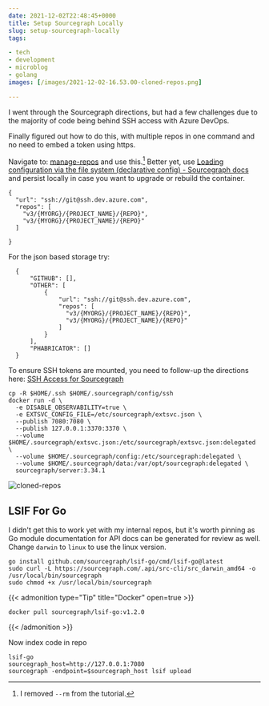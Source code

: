 ```yaml
---
date: 2021-12-02T22:48:45+0000
title: Setup Sourcegraph Locally
slug: setup-sourcegraph-locally
tags:

- tech
- development
- microblog
- golang
images: [/images/2021-12-02-16.53.00-cloned-repos.png]

---
```


I went through the Sourcegraph directions, but had a few challenges due to the majority of code being behind SSH access with Azure DevOps.

Finally figured out how to do this, with multiple repos in one command and no need to embed a token using https.

Navigate to: [manage-repos](http://localhost:7080/site-admin/repositories) and use this.[^changes]
Better yet, use [Loading configuration via the file system (declarative config) - Sourcegraph docs](https://docs.sourcegraph.com/admin/config/advanced_config_file) and persist locally in case you want to upgrade or rebuild the container.

    {
      "url": "ssh://git@ssh.dev.azure.com",
      "repos": [
        "v3/{MYORG}/{PROJECT_NAME}/{REPO}",
        "v3/{MYORG}/{PROJECT_NAME}/{REPO}"
      ]

    }

For the json based storage try:

      {
          "GITHUB": [],
          "OTHER": [
              {
                  "url": "ssh://git@ssh.dev.azure.com",
                  "repos": [
                    "v3/{MYORG}/{PROJECT_NAME}/{REPO}",
                    "v3/{MYORG}/{PROJECT_NAME}/{REPO}"
                  ]
              }
          ],
          "PHABRICATOR": []
      }

To ensure SSH tokens are mounted, you need to follow-up the directions here: [SSH Access for Sourcegraph](https://docs.sourcegraph.com/admin/install/docker/operations#ssh-authentication-config-keys-known-hosts)

    cp -R $HOME/.ssh $HOME/.sourcegraph/config/ssh
    docker run -d \
      -e DISABLE_OBSERVABILITY=true \
      -e EXTSVC_CONFIG_FILE=/etc/sourcegraph/extsvc.json \
      --publish 7080:7080 \
      --publish 127.0.0.1:3370:3370 \
      --volume $HOME/.sourcegraph/extsvc.json:/etc/sourcegraph/extsvc.json:delegated \
      --volume $HOME/.sourcegraph/config:/etc/sourcegraph:delegated \
      --volume $HOME/.sourcegraph/data:/var/opt/sourcegraph:delegated \
      sourcegraph/server:3.34.1

![cloned-repos](/images/2021-12-02-16.53.00-cloned-repos.png "cloned repos")

## LSIF For Go

I didn't get this to work yet with my internal repos, but it's worth pinning as Go module documentation for API docs can be generated for review as well.
Change `darwin` to `linux` to use the linux version.

    go install github.com/sourcegraph/lsif-go/cmd/lsif-go@latest
    sudo curl -L https://sourcegraph.com/.api/src-cli/src_darwin_amd64 -o /usr/local/bin/sourcegraph
    sudo chmod +x /usr/local/bin/sourcegraph

{{< admonition type="Tip" title="Docker" open=true >}}

    docker pull sourcegraph/lsif-go:v1.2.0

{{< /admonition >}}

Now index code in repo

    lsif-go
    sourcegraph_host=http://127.0.0.1:7080
    sourcegraph -endpoint=$sourcegraph_host lsif upload

[^changes]: I removed `--rm` from the tutorial.

